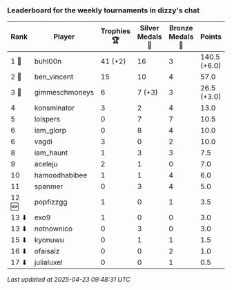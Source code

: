 ### Leaderboard for the weekly tournaments in dizzy's chat
| Rank | Player | Trophies 🏆 | Silver Medals 🥈 | Bronze Medals 🥉 | Points |
|------|--------|-------------|------------------|------------------|--------|
| 1 🥇 | buhl00n | 41 (+2) | 16 | 3 | 140.5 (+6.0) |
| 2 🥈 | ben_vincent | 15 | 10 | 4 | 57.0 |
| 3 🥉 | gimmeschmoneys | 6 | 7 (+3) | 3 | 26.5 (+3.0) |
| 4 | konsminator | 3 | 2 | 4 | 13.0 |
| 5 | lolspers | 0 | 7 | 7 | 10.5 |
| 6 | iam_glorp | 0 | 8 | 4 | 10.0 |
| 6 | vagdi | 3 | 0 | 2 | 10.0 |
| 8 | iam_haunt | 1 | 3 | 3 | 7.5 |
| 9 | aceleju | 2 | 1 | 0 | 7.0 |
| 10 | hamoodhabibee | 1 | 1 | 4 | 6.0 |
| 11 | spanmer | 0 | 3 | 4 | 5.0 |
| 12 🆕| popfizzgg | 1 | 0 | 1 | 3.5 |
| 13 ⬇| exo9 | 1 | 0 | 0 | 3.0 |
| 13 ⬇| notnownico | 0 | 3 | 0 | 3.0 |
| 15 ⬇| kyonuwu | 0 | 1 | 1 | 1.5 |
| 16 ⬇| ofaisalz | 0 | 0 | 2 | 1.0 |
| 17 ⬇| julialuxel | 0 | 0 | 1 | 0.5 |

_Last updated at 2025-04-23 09:48:31 UTC_